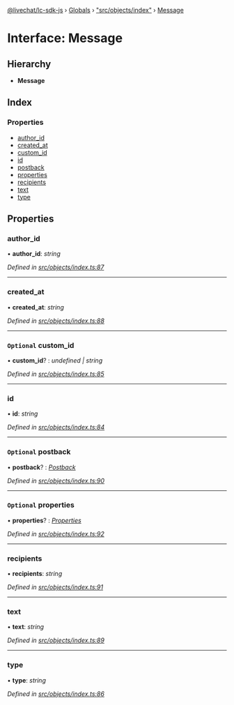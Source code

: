 [@livechat/lc-sdk-js](../README.md) › [Globals](../globals.md) › ["src/objects/index"](../modules/_src_objects_index_.md) › [Message](_src_objects_index_.message.md)

# Interface: Message

## Hierarchy

* **Message**

## Index

### Properties

* [author_id](_src_objects_index_.message.md#author_id)
* [created_at](_src_objects_index_.message.md#created_at)
* [custom_id](_src_objects_index_.message.md#optional-custom_id)
* [id](_src_objects_index_.message.md#id)
* [postback](_src_objects_index_.message.md#optional-postback)
* [properties](_src_objects_index_.message.md#optional-properties)
* [recipients](_src_objects_index_.message.md#recipients)
* [text](_src_objects_index_.message.md#text)
* [type](_src_objects_index_.message.md#type)

## Properties

###  author_id

• **author_id**: *string*

*Defined in [src/objects/index.ts:87](https://github.com/livechat/lc-sdk-js/blob/228cb10/src/objects/index.ts#L87)*

___

###  created_at

• **created_at**: *string*

*Defined in [src/objects/index.ts:88](https://github.com/livechat/lc-sdk-js/blob/228cb10/src/objects/index.ts#L88)*

___

### `Optional` custom_id

• **custom_id**? : *undefined | string*

*Defined in [src/objects/index.ts:85](https://github.com/livechat/lc-sdk-js/blob/228cb10/src/objects/index.ts#L85)*

___

###  id

• **id**: *string*

*Defined in [src/objects/index.ts:84](https://github.com/livechat/lc-sdk-js/blob/228cb10/src/objects/index.ts#L84)*

___

### `Optional` postback

• **postback**? : *[Postback](_src_objects_index_.postback.md)*

*Defined in [src/objects/index.ts:90](https://github.com/livechat/lc-sdk-js/blob/228cb10/src/objects/index.ts#L90)*

___

### `Optional` properties

• **properties**? : *[Properties](_src_objects_index_.properties.md)*

*Defined in [src/objects/index.ts:92](https://github.com/livechat/lc-sdk-js/blob/228cb10/src/objects/index.ts#L92)*

___

###  recipients

• **recipients**: *string*

*Defined in [src/objects/index.ts:91](https://github.com/livechat/lc-sdk-js/blob/228cb10/src/objects/index.ts#L91)*

___

###  text

• **text**: *string*

*Defined in [src/objects/index.ts:89](https://github.com/livechat/lc-sdk-js/blob/228cb10/src/objects/index.ts#L89)*

___

###  type

• **type**: *string*

*Defined in [src/objects/index.ts:86](https://github.com/livechat/lc-sdk-js/blob/228cb10/src/objects/index.ts#L86)*
